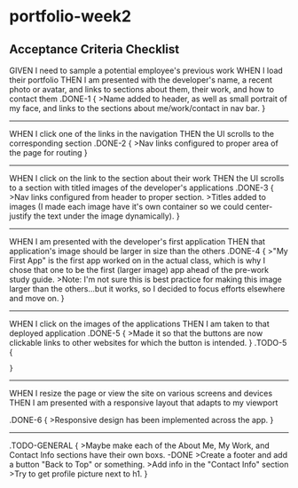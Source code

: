 # portfolio-week2

## Acceptance Criteria Checklist

GIVEN I need to sample a potential employee's previous work
WHEN I load their portfolio
THEN I am presented with the developer's name, a recent photo or avatar, and links to 
sections about them, their work, and how to contact them
.DONE-1 {
        >Name added to header, as well as small portrait of my face, and links to the sections about me/work/contact in nav bar.
    }

- - - - -
WHEN I click one of the links in the navigation
THEN the UI scrolls to the corresponding section
.DONE-2 {
        >Nav links configured to proper area of the page for routing
    }

- - - - -
WHEN I click on the link to the section about their work
THEN the UI scrolls to a section with titled images of the developer's applications
.DONE-3 {
        >Nav links configured from header to proper section.
        >Titles added to images (I made each image have it's own container so we could center-justify
        the text under the image dynamically).
    }

- - - - -
WHEN I am presented with the developer's first application
THEN that application's image should be larger in size than the others
.DONE-4 {
        >"My First App" is the first app worked on in the actual class, which is why I chose that
        one to be the first (larger image) app ahead of the pre-work study guide.
        >Note: I'm not sure this is best practice for making this image larger than the others...but
        it works, so I decided to focus efforts elsewhere and move on.
    }


- - - - -
WHEN I click on the images of the applications
THEN I am taken to that deployed application
.DONE-5 {
        >Made it so that the buttons are now clickable links to other websites for which the button is intended.
    }
.TODO-5 {

    }


- - - - -
WHEN I resize the page or view the site on various screens and devices
THEN I am presented with a responsive layout that adapts to my viewport

.DONE-6 {
        >Responsive design has been implemented across the app.
    }

- - - - -
.TODO-GENERAL {
        >Maybe make each of the About Me, My Work, and Contact Info sections have their own boxs.
            -DONE
        >Create a footer and add a button "Back to Top" or something.
        >Add info in the "Contact Info" section
        >Try to get profile picture next to h1.
    }
